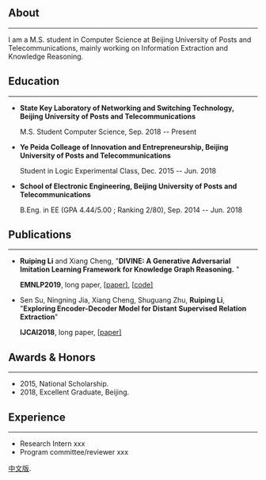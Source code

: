 ## About
---

I am a M.S. student in Computer Science at Beijing University of Posts and Telecommunications, mainly working on Information Extraction and Knowledge Reasoning.

## Education

---


* **State Key Laboratory of Networking and Switching Technology, Beijing University of Posts and Telecommunications**

  M.S. Student Computer Science, Sep. 2018 -- Present

* **Ye Peida Colleage of Innovation and Entrepreneurship, Beijing University of Posts and Telecommunications**

  Student in Logic Experimental Class, Dec. 2015 -- Jun. 2018

* **School of Electronic Engineering, Beijing University of Posts and Telecommunications**

  B.Eng. in EE (GPA 4.44/5.00 ; Ranking 2/80), Sep. 2014 -- Jun. 2018

## Publications

---

* **Ruiping Li** and Xiang Cheng, "**DIVINE: A Generative Adversarial Imitation Learning Framework for Knowledge Graph Reasoning.** "

  **EMNLP2019**, long paper, [[paper\]](https://www.aclweb.org/anthology/TBD-709), [[code\]](https://github.com/Ruiping-Li/DIVINE)

* Sen Su, Ningning Jia, Xiang Cheng, Shuguang Zhu, **Ruiping Li**, "**Exploring Encoder-Decoder Model for Distant Supervised Relation Extraction**"

  **IJCAI2018**, long paper, [[paper\]](https://www.ijcai.org/proceedings/2018/610)


## Awards & Honors
------

- 2015, National Scholarship.
- 2018, Excellent Graduate, Beijing.

##  Experience
------

- Research Intern xxx
- Program committee/reviewer xxx



[中文版](./another-page.html).